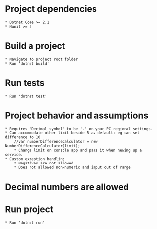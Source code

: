 # Project dependencies
    * Dotnet Core >= 2.1
    * Nunit >= 3

# Build a project
    * Navigate to project root folder
    * Run 'dotnet build'

# Run tests
    * Run 'dotnet test'

# Project behavior and assumptions
    * Requires 'Decimal symbol' to be '.' on your PC regional settings.
    * Can accommodate other limit beside 5 as default: eg can set difference to 10
        //var numberDifferenceCalculator = new NumberDifferenceCalculator(limit);
        * Change limit on console app and pass it when newing up a service. 
    * Custom exception handling
        * Negatives are not allowed
        * Does not allowed non-numeric and input out of range

# Decimal numbers are allowed

# Run project
    * Run 'dotnet run'
    
